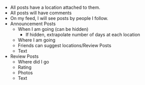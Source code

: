 * All posts have a location attached to them. 
* All posts will have comments
* On my feed, I will see posts by people I follow. 
* Announcement Posts
  * When I am going (can be hidden)
    * If hidden, extrapolate number of days at each location
  * Where I am going
  * Friends can suggest locations/Review Posts
  * Text
* Review Posts
  * Where did I go
  * Rating
  * Photos
  * Text
